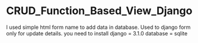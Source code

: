 # CRUD_Function_Based_View_Django


I used simple html form name to add data in database.
Used to django form only for update details.
you need to install
django = 3.1.0
database = sqlite
